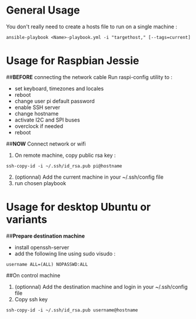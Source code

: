 # General Usage
You don't really need to create a hosts file to run on a single machine :
```
ansible-playbook <Name>-playbook.yml -i "targethost," [--tags=current]
```

# Usage for Raspbian Jessie

##**BEFORE** connecting the network cable
Run raspi-config utility to :
- set keyboard, timezones and locales
- reboot
- change user pi default password
- enable SSH server
- change hostname
- activate I2C and SPI buses
- overclock if needed
- reboot

##**NOW** Connect network or wifi
1. On remote machine, copy public rsa key :
```
ssh-copy-id -i ~/.ssh/id_rsa.pub pi@hostname
```
2. (optionnal) Add the current machine in your ~/.ssh/config file
3. run chosen playbook

# Usage for desktop Ubuntu or variants

##**Prepare destination machine**
- install openssh-server
- add the following line using sudo visudo :
```
username ALL=(ALL) NOPASSWD:ALL
```

##On control machine
1. (optionnal) Add the destination machine and login in your ~/.ssh/config file
2. Copy ssh key
```
ssh-copy-id -i ~/.ssh/id_rsa.pub username@hostname
```
